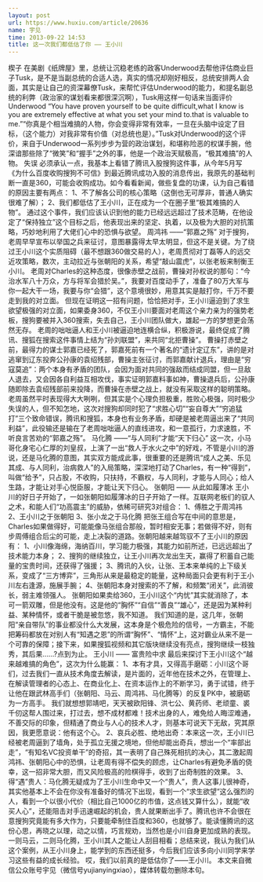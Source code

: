```yaml
---
layout: post
url: https://www.huxiu.com/article/20636
name: 宇见
time: 2013-09-22 14:53
title: 这一次我们都低估了你 —— 王小川
---
```

楔子 在美剧《纸牌屋》里，总统让沉稳老练的政客Underwood去帮他评估商业巨子Tusk，是不是当副总统的合适人选，真实的情况却刚好相反，总统安排两人会面，其实是让自己的资深幕僚Tusk，来帮忙评估Underwood的能力，和提名副总统的利弊（政治家的谋划看来都很深沉啊），Tusk用这样一句话来当面评价Underwood “You have proven yourself to be quite difficult,what I know is you are extremely effective at what you set your mind to.that is valuable to me.”“你真是个相当难搞的人物，你会变得非常有效率，一旦在头脑中设定了目标，（这个能力）对我非常有价值（对总统也是）。”Tusk对Underwood的这个评价，来自于Underwood一系列步步为营的政治谋划，和堪称险恶的权谋手腕，他深谙那些除了“微笑”和“握手”之外的事，他是一个政治天赋极高，“极其难搞”的人物。 失误 必须承认一点，我基本上看错了腾讯入股搜狗这件事，从今年5月写《为什么百度收购搜狗不可信》到最近腾讯成功入股的消息传出，我原先的基础判断一直是360，可能会收购成功。如今看看新闻，做些复盘的功课，认为自己看错的原因主要有两点： 1、不了解各公司的核心策略（这倒也无可厚非，普通人确实很难了解）； 2、我们都低估了王小川，正在成为一个在圈子里“极其难搞的人物”。 通过这个事件，我们应该认识到他的能力已经远远超过了技术范畴，在他设定了“保持独立”这个目标之后，他表现出来的坚定、执着，以及极为大胆的对抗策略，巧妙地利用了大佬们心中的恐惧与欲望。 周鸿祎 ——“郭嘉之殇” 对于搜狗，老周早早宣布以举国之兵来征讨，意图暴露得太早太明显，但这不是关键。为了绕过王小川这个实质阻碍（最不想跟360做交易的人），老周贯彻对丁磊等人的远交近攻策略，数次，主动拉近与张朝阳的关系，希望“敲山震虎”，以张老板来制衡王小川。 老周对Charles的这种态度，很像赤壁之战前，曹操对孙权说的那句：“今治水军八十万众，方与将军会猎於吴。”，我要对百度动手了，准备了80万大军与你一起大干一场，我要与你“会猎”，这个意境很妙，用意其实是敲打你，千万不要走到我的对立面。 但现在证明这一招有问题，恰恰把对手，王小川逼迫到了求生欲望极强的对立面，如果委身360，不仅王小川要面对老周这个亲力亲为的强势老板，搜狗要被并入360搜索，失去自己，王小川团队做大，雄起一方的梦想更会荡然无存。 老周的咄咄逼人和王小川被逼迫地连横合纵，积极游说，最终促成了腾讯、搜狐在搜索这件事情上结为“孙刘联盟”，来共同“北拒曹操”。 曹操打赤壁之前，最得力的谋士郭嘉已经死了，郭嘉死前有一个著名的“遗计定辽东”，讲的是对逃窜到辽东投奔公孙康的袁绍残部，曹操主张征讨，而郭嘉献计退兵，理由是“穷寇莫追”：两个本身有矛盾的团队，会因为面对共同的强敌而结成同盟，但一旦敌人退去，又会因各自利益互相攻伐，事实证明郭嘉料事如神，曹操退兵后，公孙康随即除去袁绍残部前来投降，而曹操在赤壁之战上，就没有采取这样的聪明策略。 老周虽然平时表现得大大咧咧，但其实是个心理负担极重，胜败心极强，同时极少失误的人，但不知怎地，这次对搜狗却同时犯了“求胜心切”“妄自尊大”“穷追猛打”三个致命错误，腾讯和搜狐，本身也有业务矛盾，却硬是被老周逼出来了“共同利益”，此役输还是输在了老周咄咄逼人的直线进攻，和一意孤行，力求速胜，不听良言苦劝的“郭嘉之殇”。 马化腾 ——“与人同利”才能“天下归心” 这一次，小马哥化身宅心仁厚的刘皇叔，上演了一出“救人于水火之中”的好戏，不管是小川的游说，还是马化腾的意图，其实双方能成此事，很重要的还是腾讯“成人之美、乐见其成、与人同利，治病救人”的入局策略，深深地打动了Charles，有一种“得到”，叫做“给予”，只占股，不收购，只扶持，不霸权，与人同利，才能与人同心；给人生路，才能让对手心悦臣服，才能让天下归心。 张朝阳 —— 从此如履薄冰 王小川的好日子开始了，一如张朝阳如履薄冰的日子开始了一样。互联网老板们的驭人之术，和能人们“功高震主”的威胁，依稀可研究3对组合： 1、傅胜之于周鸿祎 2、王小川之于张朝阳 3、张小龙之于马化腾 把张王组合写在中间的意思是，Charles如果做得好，可能能像马张组合那般，暂时相安无事；若做得不好，则有步周傅组合后尘的可能，走上决裂的道路。张朝阳越来越驾驭不了王小川的原因有： 1、小川像海绵，海纳百川，学习能力极强，其能力如前所述，已远远超出了技术能力本身； 2、搜狗的继续独立，让王小川再次龙出生天，赢得了积蓄自己能量的宝贵时间，还获得了强援； 3、腾讯的入伙，让张、王本来单纯的上下级关系，变成了“三方博弈”，三角形从来是最稳定的能量，这种局面只会更有利于王小川左右逢源，施展手腕； 4、张朝阳本身对搜索的不了解，和频繁“闭关”，此消彼长，弱主难领强人。 张朝阳如果卖给360，王小川这个“内忧”其实就消除了，本可一箭双雕，但是他没有。这是他的“胸怀”“自信”“善良”“雄心”，还是因为某种利益、某种情怀，或者干脆是被忽悠，我不知道。 我们知道的是，这几年，张朝阳“亲自带队”的事业都没什么大发展，这本身是个极危险的信号，一方霸主，不能把筹码都放在对别人有“知遇之恩”的所谓“胸怀”、“情怀”上，这对霸业从来不是一个可靠的保障；接下来，如果搜狐视频和其它版块继续没有亮点，搜狗继续一枝独秀，其后果……?点到为止。 王小川 —— 富贵险中求 最后来探讨下王小川这个“越来越难搞的角色”，这次为什么能赢： 1、本有才具，又得高手磨砺：小川这个哥们，过去我们一直从技术角度去解读，是片面的，近年他在技术之外，在管理上、在解读管理者的心态上、在商业化上、在资本运作上的不断学习，勇于试错，终于让他在跟武林高手们（张朝阳、马云、周鸿祎、马化腾等）的反复PK中，被磨砺为一方高手。 我们就想想郭靖吧，天天被欧阳锋、洪七公、黄药师、老顽童、裘千仞这帮人围过来，打过去，想不成材都难！技术出身的人，难免给人晦涩难通，不善交际的印象，但精通了商业与人心的技术人才，则基本可说天下无敌，究其原因，我更愿意说：他有这个心。 2、哀兵必胜、绝地出奇：本来这一次，王小川已经被老周逼到了墙角，处于孤立无援之境地，但他却能出奇兵，想出一个“率部出走”，“有知名VC投资单干”的奇招，其一表明了自己殊死相抗的决心，其二激起周鸿祎、张朝阳心中的恐惧，让老周有得不偿失的顾虑，让Charles有避免矛盾的侥幸，这一招非常大胆，而又风险极高的险棋得手，收到了出奇制胜的效果。 3、得“遇”贵人：马化腾无疑成为了王小川生命中又一个“贵人”，贵人这事儿很神奇，其实他基本上不会在你没有准备好的情况下出现，看到一个“求生欲望”这么强烈的人，看到一个以很小代价（相比自己1000亿的市值，这点钱又算什么），就能“收买人心”，还能阻击对手迅速崛起的机会，贵人就果断出手了。腾讯也许不会很在意搜狗究竟能有多大作为，只要能牵制住百度和360，也就够了。能读懂腾讯的这份心思，再晓之以理，动之以情，巧言规劝，当然也是小川自身更加成熟的表现。 一则马云，二则马化腾，王小川其人之能让人刮目相看；总结来说，我认为我们从这个案例，从王小川身上，能学到的东西还挺多，今后我们应该多向小川同学来学习这些有益的成长经验。 哎，我们以前真的是低估你了——王小川。 本文来自微信公众账号宇见（微信号yujianyingxiao），媒体转载勿删除本句。

